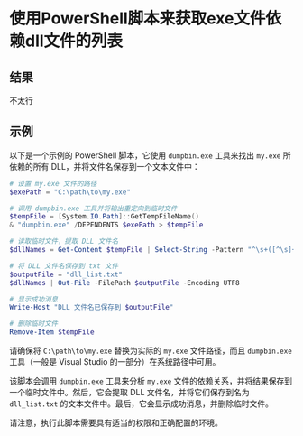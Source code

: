 <!--
 * @Author: MB's X13 374870361@qq.com
 * @Date: 2023-12-26 16:24:51
 * @LastEditors: MB's X13 374870361@qq.com
 * @LastEditTime: 2023-12-26 17:46:19
 * @Description: 
-->
# 使用PowerShell脚本来获取exe文件依赖dll文件的列表

## 结果

不太行

## 示例

以下是一个示例的 PowerShell 脚本，它使用 `dumpbin.exe` 工具来找出 `my.exe` 所依赖的所有 DLL，并将文件名保存到一个文本文件中：

```powershell
# 设置 my.exe 文件的路径
$exePath = "C:\path\to\my.exe"

# 调用 dumpbin.exe 工具并将输出重定向到临时文件
$tempFile = [System.IO.Path]::GetTempFileName()
& "dumpbin.exe" /DEPENDENTS $exePath > $tempFile

# 读取临时文件，提取 DLL 文件名
$dllNames = Get-Content $tempFile | Select-String -Pattern "^\s+([^\s]+\.dll)" | ForEach-Object { $_.Matches.Groups[1].Value }

# 将 DLL 文件名保存到 txt 文件
$outputFile = "dll_list.txt"
$dllNames | Out-File -FilePath $outputFile -Encoding UTF8

# 显示成功消息
Write-Host "DLL 文件名已保存到 $outputFile"

# 删除临时文件
Remove-Item $tempFile
```

请确保将 `C:\path\to\my.exe` 替换为实际的 `my.exe` 文件路径，而且 `dumpbin.exe` 工具（一般是 Visual Studio 的一部分）在系统路径中可用。

该脚本会调用 `dumpbin.exe` 工具来分析 `my.exe` 文件的依赖关系，并将结果保存到一个临时文件中。然后，它会提取 DLL 文件名，并将它们保存到名为 `dll_list.txt` 的文本文件中。最后，它会显示成功消息，并删除临时文件。

请注意，执行此脚本需要具有适当的权限和正确配置的环境。
